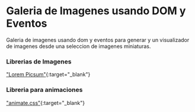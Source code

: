 # Galeria de Imagenes usando DOM y Eventos

Galeria de imagenes usando dom y eventos para generar y un visualizador de imagenes desde una seleccion de imagenes miniaturas.

### Librerias de Imagenes
["Lorem Picsum"](https://picsum.photos/){:target="_blank"}

### Libreria para animaciones

["animate.css"](https://animate.style/){:target="_blank"}